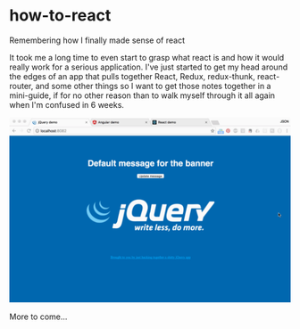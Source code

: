 # how-to-react
Remembering how I finally made sense of react

It took me a long time to even start to grasp what react is and how it would really work for a serious application. I've just started to get my head around the edges of an app that pulls together React, Redux, redux-thunk, react-router, and some other things so I want to get those notes together in a mini-guide, if for no other reason than to walk myself through it all again when I'm confused in 6 weeks.

![Demo example gif](how-to-react-demos.gif)

More to come...

